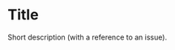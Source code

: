 <!--- 
IMPORTANT:
1. If you want to add a new functionality remember about adding tests!
2. Always reference to the issue which describes a problem.
3. Remember about adding a reviewer to your change!
--->

# Title

Short description (with a reference to an issue).
